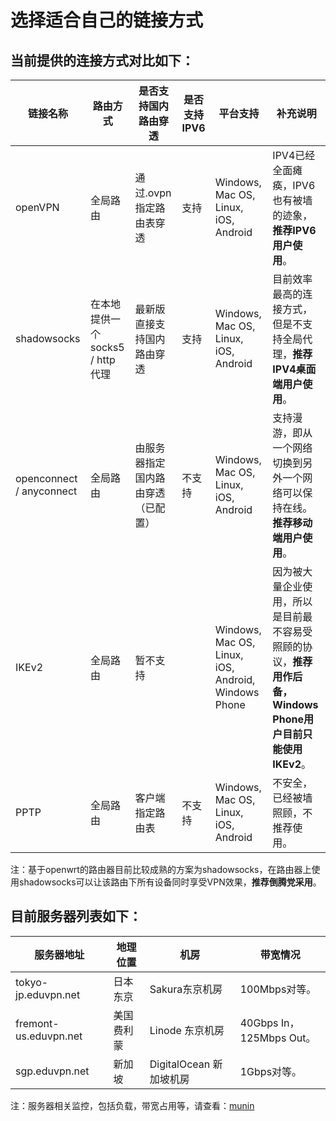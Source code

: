 # 选择适合自己的链接方式
## 当前提供的连接方式对比如下：

链接名称 | 路由方式 | 是否支持国内路由穿透 | 是否支持IPV6 | 平台支持 | 补充说明
--- | --- | --- | --- | --- | ---
openVPN | 全局路由 | 通过.ovpn指定路由表穿透 | 支持 | Windows, Mac OS, Linux, iOS, Android | IPV4已经全面瘫痪，IPV6也有被墙的迹象，**推荐IPV6用户使用**。
shadowsocks | 在本地提供一个socks5 / http代理 | 最新版直接支持国内路由穿透 | 支持 | Windows, Mac OS, Linux, iOS, Android | 目前效率最高的连接方式，但是不支持全局代理，**推荐IPV4桌面端用户使用**。
openconnect / anyconnect | 全局路由 | 由服务器指定国内路由穿透（已配置） | 不支持 | Windows, Mac OS, Linux, iOS, Android | 支持漫游，即从一个网络切换到另外一个网络可以保持在线。**推荐移动端用户使用**。
IKEv2 | 全局路由 | 暂不支持 | | Windows, Mac OS, Linux, iOS, Android, Windows Phone | 因为被大量企业使用，所以是目前最不容易受照顾的协议，**推荐用作后备，Windows Phone用户目前只能使用IKEv2**。
PPTP | 全局路由 | 客户端指定路由表 | 不支持 | Windows, Mac OS, Linux, iOS, Android | 不安全，已经被墙照顾，不推荐使用。

注：基于openwrt的路由器目前比较成熟的方案为shadowsocks，在路由器上使用shadowsocks可以让该路由下所有设备同时享受VPN效果，**推荐倒腾党采用**。

## 目前服务器列表如下：

服务器地址 | 地理位置 | 机房 | 带宽情况 
--- | --- | --- | ---
tokyo-jp.eduvpn.net | 日本 东京 | Sakura东京机房 | 100Mbps对等。
fremont-us.eduvpn.net | 美国 费利蒙 | Linode 东京机房 | 40Gbps In，125Mbps Out。
sgp.eduvpn.net | 新加坡 | DigitalOcean 新加坡机房 | 1Gbps对等。

注：服务器相关监控，包括负载，带宽占用等，请查看：[munin](https://eduvpn.net/munin)
